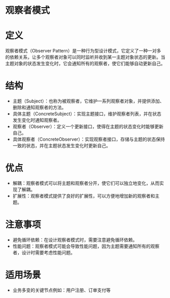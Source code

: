 # 观察者模式

# 定义

观察者模式（Observer Pattern）是一种行为型设计模式，它定义了一种一对多的依赖关系，让多个观察者对象可以同时监听并收到某一主题对象状态的更新。当主题对象的状态发生变化时，它会通知所有的观察者，使它们能够自动更新自己。

# 结构

* 主题（Subject）：也称为被观察者，它维护一系列观察者对象，并提供添加、删除和通知观察者的方法。
* 具体主题（ConcreteSubject）：实现主题接口，维护观察者列表，并在状态发生变化时通知观察者。
* 观察者（Observer）：定义一个更新接口，使得在主题的状态变化时能够更新自己。
* 具体观察者（ConcreteObserver）：实现观察者接口，存储与主题的状态保持一致的状态，并在主题状态发生变化时更新自己。

# 优点

* 解耦：观察者模式可以将主题和观察者分开，使它们可以独立地变化，从而实现了解耦。
* 扩展性：观察者模式提供了良好的扩展性，可以方便地增加新的观察者和主题。

# 注意事项

* 避免循环依赖：在设计观察者模式时，需要注意避免循环依赖。
* 性能问题：观察者模式可能会导致性能问题，因为主题需要通知所有的观察者，设计时需要考虑性能问题。

# 适用场景

* 业务多变的关键节点例如：用户注册、订单支付等